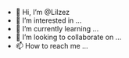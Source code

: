 - 👋 Hi, I’m @Lilzez
- 👀 I’m interested in ...
- 🌱 I’m currently learning ...
- 💞️ I’m looking to collaborate on ...
- 📫 How to reach me ...

<!---
Lilzez/Lilzez is a ✨ special ✨ repository because its `README.md` (this file) appears on your GitHub profile.
You can click the Preview link to take a look at your changes.
--->
